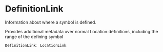 # DefinitionLink

Information about where a symbol is defined.

Provides additional metadata over normal Location definitions, including the range of the defining symbol

```typescript
DefinitionLink: LocationLink
```

